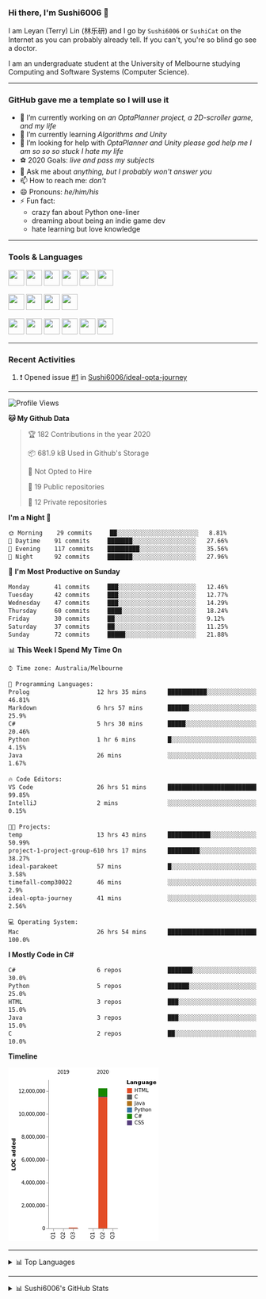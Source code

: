 ### Hi there, I'm Sushi6006 👋

<!--**Sushi6006/Sushi6006** is a ✨ _special_ ✨ repository because its `README.md` (this file) appears on your GitHub profile.-->

I am Leyan (Terry) Lin (林乐研) and I go by `Sushi6006` or `SushiCat` on the Internet as you can probably already tell. If you can't, you're so blind go see a doctor.

I am an undergraduate student at the University of Melbourne studying Computing and Software Systems (Computer Science). 

--- 

### GitHub gave me a template so I will use it
- 🔭 I’m currently working on *an OptaPlanner project, a 2D-scroller game, and my life*
- 🌱 I’m currently learning *Algorithms and Unity*
- 🤔 I’m looking for help with *OptaPlanner and Unity please god help me I am so so so stuck I hate my life*
- ⚽️ 2020 Goals: *live and pass my subjects*
- 💬 Ask me about *anything, but I probably won't answer you*
- 📫 How to reach me: *don't*
- 😄 Pronouns: *he/him/his*
- ⚡ Fun fact:
  - crazy fan about Python one-liner
  - dreaming about being an indie game dev
  - hate learning but love knowledge

---

### Tools & Languages
<p>
  <img height="32" width="32" src="https://cdn.jsdelivr.net/npm/simple-icons@v3/icons/apple.svg"/>
  <img height="32" width="32" src="https://cdn.jsdelivr.net/npm/simple-icons@v3/icons/visualstudiocode.svg"/>
  <img height="32" width="32" src="https://cdn.jsdelivr.net/npm/simple-icons@v3/icons/github.svg"/>
  <img height="32" width="32" src="https://cdn.jsdelivr.net/npm/simple-icons@v3/icons/git.svg"/>
  <img height="32" width="32" src="https://cdn.jsdelivr.net/npm/simple-icons@v3/icons/discord.svg"/>
  <img height="32" width="32" src="https://cdn.jsdelivr.net/npm/simple-icons@v3/icons/atom.svg"/>
</p>
<p>
  <img height="32" width="32" src="https://cdn.jsdelivr.net/npm/simple-icons@v3/icons/adobephotoshop.svg"/>
  <img height="32" width="32" src="https://cdn.jsdelivr.net/npm/simple-icons@v3/icons/adobexd.svg"/>
  <img height="32" width="32" src="https://cdn.jsdelivr.net/npm/simple-icons@v3/icons/vsco.svg"/>
  <img height="32" width="32" src="https://cdn.jsdelivr.net/npm/simple-icons@v3/icons/spotify.svg"/>
</p>
<p>
  <img height="32" width="32" src="https://cdn.jsdelivr.net/npm/simple-icons@v3/icons/python.svg"/>
  <img height="32" width="32" src="https://cdn.jsdelivr.net/npm/simple-icons@v3/icons/c.svg"/>
  <img height="32" width="32" src="https://cdn.jsdelivr.net/npm/simple-icons@v3/icons/csharp.svg"/>
  <img height="32" width="32" src="https://cdn.jsdelivr.net/npm/simple-icons@v3/icons/java.svg"/>
  <img height="32" width="32" src="https://cdn.jsdelivr.net/npm/simple-icons@v3/icons/markdown.svg"/>
  <img height="32" width="32" src="https://cdn.jsdelivr.net/npm/simple-icons@v3/icons/mysql.svg"/>
</p>

--- 

### Recent Activities
<!--START_SECTION:activity-->
1. ❗️ Opened issue [#1](https://github.com//Sushi6006/ideal-opta-journey/issues/1) in [Sushi6006/ideal-opta-journey](https://github.com//Sushi6006/ideal-opta-journey)
<!--END_SECTION:activity-->

---

<!--START_SECTION:waka-->
![Profile Views](http://img.shields.io/badge/Profile%20Views-4-blue)

**🐱 My Github Data** 

> 🏆 182 Contributions in the year 2020
 > 
> 📦 681.9 kB Used in Github's Storage 
 > 
> 🚫 Not Opted to Hire
 > 
> 📜 19 Public repositories
 > 
> 🔑 12 Private repositories 

**I'm a Night 🦉** 

```text
🌞 Morning    29 commits     ██░░░░░░░░░░░░░░░░░░░░░░░   8.81% 
🌆 Daytime    91 commits     ███████░░░░░░░░░░░░░░░░░░   27.66% 
🌃 Evening    117 commits    █████████░░░░░░░░░░░░░░░░   35.56% 
🌙 Night      92 commits     ███████░░░░░░░░░░░░░░░░░░   27.96%

```
📅 **I'm Most Productive on Sunday** 

```text
Monday       41 commits     ███░░░░░░░░░░░░░░░░░░░░░░   12.46% 
Tuesday      42 commits     ███░░░░░░░░░░░░░░░░░░░░░░   12.77% 
Wednesday    47 commits     ███░░░░░░░░░░░░░░░░░░░░░░   14.29% 
Thursday     60 commits     ████░░░░░░░░░░░░░░░░░░░░░   18.24% 
Friday       30 commits     ██░░░░░░░░░░░░░░░░░░░░░░░   9.12% 
Saturday     37 commits     ██░░░░░░░░░░░░░░░░░░░░░░░   11.25% 
Sunday       72 commits     █████░░░░░░░░░░░░░░░░░░░░   21.88%

```


📊 **This Week I Spend My Time On** 

```text
⌚︎ Time zone: Australia/Melbourne

💬 Programming Languages: 
Prolog                   12 hrs 35 mins      ███████████░░░░░░░░░░░░░░   46.81% 
Markdown                 6 hrs 57 mins       ██████░░░░░░░░░░░░░░░░░░░   25.9% 
C#                       5 hrs 30 mins       █████░░░░░░░░░░░░░░░░░░░░   20.46% 
Python                   1 hr 6 mins         █░░░░░░░░░░░░░░░░░░░░░░░░   4.15% 
Java                     26 mins             ░░░░░░░░░░░░░░░░░░░░░░░░░   1.67%

🔥 Code Editors: 
VS Code                  26 hrs 51 mins      █████████████████████████   99.85% 
IntelliJ                 2 mins              ░░░░░░░░░░░░░░░░░░░░░░░░░   0.15%

🐱‍💻 Projects: 
temp                     13 hrs 43 mins      ████████████░░░░░░░░░░░░░   50.99% 
project-1-project-group-610 hrs 17 mins      █████████░░░░░░░░░░░░░░░░   38.27% 
ideal-parakeet           57 mins             █░░░░░░░░░░░░░░░░░░░░░░░░   3.58% 
timefall-comp30022       46 mins             ░░░░░░░░░░░░░░░░░░░░░░░░░   2.9% 
ideal-opta-journey       41 mins             ░░░░░░░░░░░░░░░░░░░░░░░░░   2.56%

💻 Operating System: 
Mac                      26 hrs 54 mins      █████████████████████████   100.0%

```

**I Mostly Code in C#** 

```text
C#                       6 repos             ███████░░░░░░░░░░░░░░░░░░   30.0% 
Python                   5 repos             ██████░░░░░░░░░░░░░░░░░░░   25.0% 
HTML                     3 repos             ███░░░░░░░░░░░░░░░░░░░░░░   15.0% 
Java                     3 repos             ███░░░░░░░░░░░░░░░░░░░░░░   15.0% 
C                        2 repos             ██░░░░░░░░░░░░░░░░░░░░░░░   10.0%

```


**Timeline**

![Chart not found](https://github.com/Sushi6006/Sushi6006/blob/master/charts/bar_graph.png) 


<!--END_SECTION:waka-->


<!--
---

### Spotify Now Playing
<img src="https://novatorem-eight-fawn.vercel.app/api/spotify" alt="Sushi6006 Spotify Playing" width="350"/>
-->

--- 

<details>
  <summary>📊 Top Languages</summary>
  <br>
  <img src="https://github-readme-stats.vercel.app/api/top-langs/?username=sushi6006&layout=compact" alt="Top Langs">
</details>

---

<details>
  <summary>📊 Sushi6006's GitHub Stats</summary>
  <br>
  <img alt="Sushi6006's Github Stats" src="https://github-readme-stats.sushi6006.vercel.app/api?username=Sushi6006&show_icons=true"/>
</details>
  


